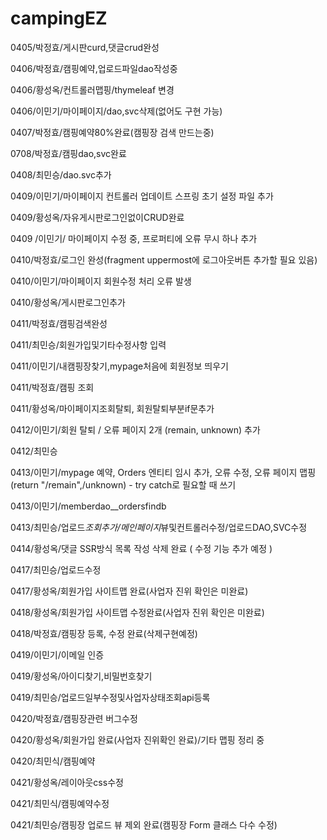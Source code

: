 # campingEZ

0405/박정효/게시판curd,댓글crud완성

0406/박정효/캠핑예약,업로드파일dao작성중

0406/황성옥/컨트롤러맵핑/thymeleaf 변경

0406/이민기/마이페이지/dao,svc삭제(없어도 구현 가능)

0407/박정효/캠핑예약80%완료(캠핑장 검색 만드는중)

0708/박정효/캠핑dao,svc완료

0408/최민승/dao.svc추가

0409/이민기/마이페이지 컨트롤러 업데이트
스프링 초기 설정 파일 추가

0409/황성옥/자유게시판로그인없이CRUD완료

0409 /이민기/ 마이페이지 수정 중, 프로퍼티에 오류 무시 하나 추가

0410/박정효/로그인 완성(fragment uppermost에 로그아웃버튼 추가할 필요 있음)

0410/이민기/마이페이지 회원수정 처리 오류 발생

0410/황성옥/게시판로그인추가

0411/박정효/캠핑검색완성

0411/최민승/회원가입및기타수정사항 입력

0411/이민기/내캠핑장찾기,mypage처음에 회원정보 띄우기

0411/박정효/캠핑 조회

0411/황성옥/마이페이지조회탈퇴, 회원탈퇴부분if문추가

0412/이민기/회원 탈퇴 / 오류 페이지 2개 (remain, unknown) 추가

0412/최민승

0413/이민기/mypage 예약, Orders 엔티티 임시 추가, 오류 수정,
오류 페이지 맵핑(return "/remain",/unknown) - try catch로 필요할 때 쓰기

0413/이민기/memberdao\_\_ordersfindb

0413/최민승/업로드*조회추가/메인페이지*뷰및컨트롤러수정/업로드DAO,SVC수정

0414/황성옥/댓글 SSR방식 목록 작성 삭제 완료 ( 수정 기능 추가 예정 )

0417/최민승/업로드수정

0417/황성옥/회원가입 사이트맵 완료(사업자 진위 확인은 미완료)

0418/황성옥/회원가입 사이트맵 수정완료(사업자 진위 확인은 미완료)

0418/박정효/캠핑장 등록, 수정 완료(삭제구현예정)

0419/이민기/이메일 인증

0419/황성옥/아이디찾기,비밀번호찾기

0419/최민승/업로드일부수정및사업자상태조회api등록

0420/박정효/캠핑장관련 버그수정

0420/황성옥/회원가입 완료(사업자 진위확인 완료)/기타 맵핑 정리 중

0420/최민식/캠핑예약

0421/황성옥/레이아웃css수정

0421/최민식/캠핑예약수정

0421/최민승/캠핑장 업로드 뷰 제외 완료(캠핑장 Form 클래스 다수 수정)
